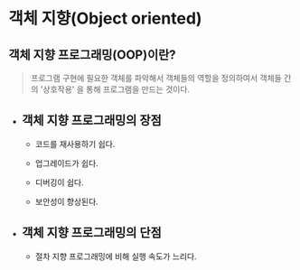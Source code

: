 # 객체 지향(Object oriented)

## 객체 지향 프로그래밍(OOP)이란?

> 프로그램 구현에 필요한 객체를 파악해서 객체들의 역할을 정의하여서 객체들 간의 '상호작용' 을 통해 프로그램을 만드는 것이다.

- ## 객체 지향 프로그래밍의 장점

  - 코드를 재사용하기 쉽다.

  - 업그레이드가 쉽다.

  - 디버깅이 쉽다.

  - 보안성이 향상된다.

- ## 객체 지향 프로그래밍의 단점

  - 절차 지향 프로그래밍에 비해 실행 속도가 느리다.
